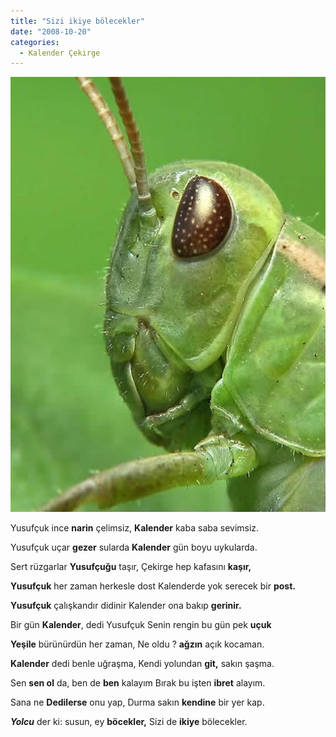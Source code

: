 ```yaml
---
title: "Sizi ikiye bölecekler"
date: "2008-10-20"
categories: 
  - Kalender Çekirge
---
```


[![11370.jpg](../uploads/2008/10/11370.jpg)](../uploads/2008/10/11370.jpg "11370.jpg")

Yusufçuk ince **narin** çelimsiz, **Kalender** kaba saba sevimsiz.

Yusufçuk uçar **gezer** sularda **Kalender** gün boyu uykularda.

Sert rüzgarlar **Yusufçuğu** taşır, Çekirge hep kafasını **kaşır,**

**Yusufçuk** her zaman herkesle dost Kalenderde yok serecek bir **post.**

**Yusufçuk** çalışkandır didinir Kalender ona bakıp **gerinir.**

Bir gün **Kalender**, dedi Yusufçuk Senin rengin bu gün pek **uçuk**

**Yeşile** bürünürdün her zaman, Ne oldu ? **ağzın** açık kocaman.

**Kalender** dedi benle uğraşma, Kendi yolundan **git,** sakın şaşma.

Sen **sen ol** da, ben de **ben** kalayım Bırak bu işten **ibret** alayım.

Sana ne **Dedilerse** onu yap, Durma sakın **kendine** bir yer kap.

_**Yolcu**_ der ki: susun, ey **böcekler[](../uploads/2008/10/11370.jpg "11370.jpg"),** Sizi de **ikiye** bölecekler.
